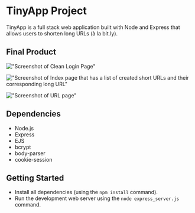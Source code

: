 # TinyApp Project

TinyApp is a full stack web application built with Node and Express that allows users to shorten long URLs (à la bit.ly).

## Final Product

!["Screenshot of Clean Login Page"](https://github.com/wootang9/tinyapp/blob/master/docs/tinyapp-login-page.png?raw=true)

!["Screenshot of Index page that has a list of created short URLs and their corresponding long URL"](https://github.com/wootang9/tinyapp/blob/master/docs/tinyapp-url-index.png?raw=true)

!["Screenshot of URL page"](https://github.com/wootang9/tinyapp/blob/master/docs/tinyapp-url-page.png?raw=true)

## Dependencies

- Node.js
- Express
- EJS
- bcrypt
- body-parser
- cookie-session

## Getting Started

- Install all dependencies (using the `npm install` command).
- Run the development web server using the `node express_server.js` command.